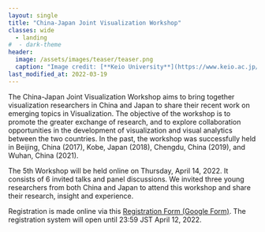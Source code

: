 ```yaml
---
layout: single
title: "China-Japan Joint Visualization Workshop"
classes: wide
  - landing
#  - dark-theme
header:
  image: /assets/images/teaser/teaser.png
  caption: "Image credit: [**Keio University**](https://www.keio.ac.jp/en/)"
last_modified_at: 2022-03-19
---
```


The China-Japan Joint Visualization Workshop aims to bring together visualization researchers in China and Japan to share their recent work on emerging topics in Visualization. The objective of the workshop is to promote the greater exchange of research, and to explore collaboration opportunities in the development of visualization and visual analytics between the two countries. In the past, the workshop was successfully held in Beijing, China (2017), Kobe, Japan (2018), Chengdu, China (2019), and Wuhan, China (2021).

The 5th Workshop will be held online on Thursday, April 14, 2022. It consists of 6 invited talks and panel discussions. We invited three young researchers from both China and Japan to attend this workshop and share their research, insight and experience.

Registration is made online via this [Registration Form (Google Form)](https://forms.gle/zogG9WN4VQsJ8Tfs9). The registration system will open until 23:59 JST April 12, 2022.

